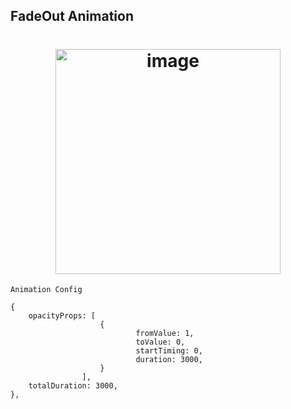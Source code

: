 ## FadeOut Animation
<h1 align="center">
<img width="360" alt="image" src="assets/FadeOut.gif">
</h1>

`Animation Config`
```
{
	opacityProps: [
                    {
							fromValue: 1,
							toValue: 0,
							startTiming: 0,
							duration: 3000,
					}
                ],
    totalDuration: 3000,
},
```
